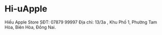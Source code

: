 # Hi-uApple
 Hiếu Apple Store SĐT: 07879 99997 Địa chỉ: 13/3a , Khu Phố 1, Phường Tam Hòa, Biên Hòa, Đồng Nai.
